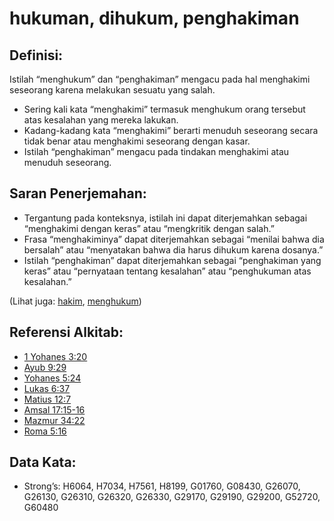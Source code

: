# hukuman, dihukum, penghakiman

## Definisi:

Istilah “menghukum” dan “penghakiman” mengacu pada hal menghakimi seseorang karena melakukan sesuatu yang salah.

* Sering kali kata “menghakimi” termasuk menghukum orang tersebut atas kesalahan yang mereka lakukan.
* Kadang-kadang kata “menghakimi” berarti menuduh seseorang secara tidak benar atau menghakimi seseorang dengan kasar.
* Istilah “penghakiman” mengacu pada tindakan menghakimi atau menuduh seseorang.

## Saran Penerjemahan:

* Tergantung pada konteksnya, istilah ini dapat diterjemahkan sebagai “menghakimi dengan keras” atau “mengkritik dengan salah.”
* Frasa “menghakiminya” dapat diterjemahkan sebagai “menilai bahwa dia bersalah” atau “menyatakan bahwa dia harus dihukum karena dosanya.”
* Istilah “penghakiman” dapat diterjemahkan sebagai “penghakiman yang keras” atau “pernyataan tentang kesalahan” atau “penghukuman atas kesalahan.”

(Lihat juga: [hakim](../kt/judge.md), [menghukum](../other/punish.md))

## Referensi Alkitab:

* [1 Yohanes 3:20](rc://en/tn/help/1jn/03/20)
* [Ayub 9:29](rc://en/tn/help/job/09/29)
* [Yohanes 5:24](rc://en/tn/help/jhn/05/24)
* [Lukas 6:37](rc://en/tn/help/luk/06/37)
* [Matius 12:7](rc://en/tn/help/mat/12/07)
* [Amsal 17:15-16](rc://en/tn/help/help/pro/17/15)
* [Mazmur 34:22](rc://en/tn/help/psa/034/22)
* [Roma 5:16](rc://en/tn/help/rom/05/16)

## Data Kata:

* Strong’s: H6064, H7034, H7561, H8199, G01760, G08430, G26070, G26130, G26310, G26320, G26330, G29170, G29190, G29200, G52720, G60480
